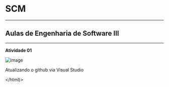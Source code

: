# SCM
---
## Aulas de Engenharia de Software III
---

**Atividade 01**
 
 ![image](https://github.com/BarbaraOliver9/EngSoft/assets/101822681/eb3ecec3-8317-40dd-9d11-f19fbdb830db)

<!DOCTYPE html>

<html>

<head>

<p3> Atualizando o github via Visual Studio </p3>

</head>

</html)>